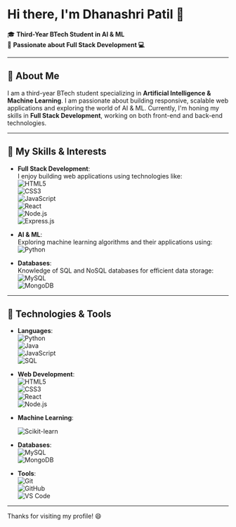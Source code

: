 # Hi there, I'm Dhanashri Patil 👋

🎓 **Third-Year BTech Student in AI & ML**  
🌟 **Passionate about Full Stack Development 💻**

---

## 🚀 About Me

I am a third-year BTech student specializing in **Artificial Intelligence & Machine Learning**. I am passionate about building responsive, scalable web applications and exploring the world of AI & ML. Currently, I'm honing my skills in **Full Stack Development**, working on both front-end and back-end technologies.

---

## 🌱 My Skills & Interests

- **Full Stack Development**:  
  I enjoy building web applications using technologies like:  
  ![HTML5](https://img.shields.io/badge/HTML5-%23E34F26.svg?style=flat&logo=html5&logoColor=white)  
  ![CSS3](https://img.shields.io/badge/CSS3-%231572B6.svg?style=flat&logo=css3&logoColor=white)  
  ![JavaScript](https://img.shields.io/badge/JavaScript-%23F7DF1E.svg?style=flat&logo=javascript&logoColor=black)  
  ![React](https://img.shields.io/badge/React-%2300D8FF.svg?style=flat&logo=react&logoColor=black)  
  ![Node.js](https://img.shields.io/badge/Node.js-%23339933.svg?style=flat&logo=node.js&logoColor=white)  
  ![Express.js](https://img.shields.io/badge/Express.js-%23404d59.svg?style=flat&logo=express&logoColor=white)  

- **AI & ML**:  
  Exploring machine learning algorithms and their applications using:  
  ![Python](https://img.shields.io/badge/Python-%233776AB.svg?style=flat&logo=python&logoColor=white)  
 

- **Databases**:  
  Knowledge of SQL and NoSQL databases for efficient data storage:  
  ![MySQL](https://img.shields.io/badge/MySQL-%234479A1.svg?style=flat&logo=mysql&logoColor=white)  
  ![MongoDB](https://img.shields.io/badge/MongoDB-%2347A248.svg?style=flat&logo=mongodb&logoColor=white)  

---

## 🔧 Technologies & Tools

- **Languages**:  
  ![Python](https://img.shields.io/badge/Python-%233776AB.svg?style=flat&logo=python&logoColor=white)  
  ![Java](https://img.shields.io/badge/Java-%23F7DF1E.svg?style=flat&logo=java&logoColor=white)  
  ![JavaScript](https://img.shields.io/badge/JavaScript-%23F7DF1E.svg?style=flat&logo=javascript&logoColor=black)  
  ![SQL](https://img.shields.io/badge/SQL-%234479A1.svg?style=flat&logo=postgresql&logoColor=white)  

- **Web Development**:  
  ![HTML5](https://img.shields.io/badge/HTML5-%23E34F26.svg?style=flat&logo=html5&logoColor=white)  
  ![CSS3](https://img.shields.io/badge/CSS3-%231572B6.svg?style=flat&logo=css3&logoColor=white)  
  ![React](https://img.shields.io/badge/React-%2300D8FF.svg?style=flat&logo=react&logoColor=black)  
  ![Node.js](https://img.shields.io/badge/Node.js-%23339933.svg?style=flat&logo=node.js&logoColor=white)  

- **Machine Learning**:  

  ![Scikit-learn](https://img.shields.io/badge/Scikit-learn-%23F7931E.svg?style=flat&logo=scikit-learn&logoColor=white)

- **Databases**:  
  ![MySQL](https://img.shields.io/badge/MySQL-%234479A1.svg?style=flat&logo=mysql&logoColor=white)  
  ![MongoDB](https://img.shields.io/badge/MongoDB-%2347A248.svg?style=flat&logo=mongodb&logoColor=white)  

- **Tools**:  
  ![Git](https://img.shields.io/badge/Git-%23F1502F.svg?style=flat&logo=git&logoColor=white)  
  ![GitHub](https://img.shields.io/badge/GitHub-%23121011.svg?style=flat&logo=github&logoColor=white)  
  ![VS Code](https://img.shields.io/badge/VS_Code-%23007ACC.svg?style=flat&logo=visualstudiocode&logoColor=white)  
 
---


Thanks for visiting my profile! 😄
